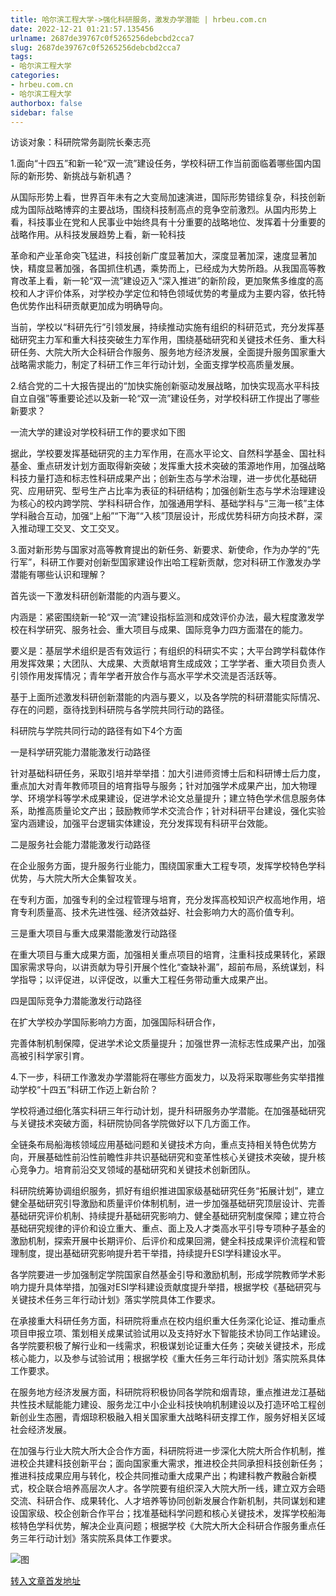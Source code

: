 ```yaml
---
title: 哈尔滨工程大学->强化科研服务，激发办学潜能 | hrbeu.com.cn
date: 2022-12-21 01:21:57.135456
urlname: 2687de39767c0f5265256debcbd2cca7
slug: 2687de39767c0f5265256debcbd2cca7
tags: 
- 哈尔滨工程大学
categories:
- hrbeu.com.cn
- 哈尔滨工程大学
authorbox: false
sidebar: false
---
```

访谈对象：科研院常务副院长秦志亮

1.面向“十四五”和新一轮“双一流”建设任务，学校科研工作当前面临着哪些国内国际的新形势、新挑战与新机遇？

从国际形势上看，世界百年未有之大变局加速演进，国际形势错综复杂，科技创新成为国际战略博弈的主要战场，围绕科技制高点的竞争空前激烈。从国内形势上看，科技事业在党和人民事业中始终具有十分重要的战略地位、发挥着十分重要的战略作用。从科技发展趋势上看，新一轮科技
<!--more-->
革命和产业革命突飞猛进，科技创新广度显著加大，深度显著加深，速度显著加快，精度显著加强，各国抓住机遇，乘势而上，已经成为大势所趋。从我国高等教育改革上看，新一轮“双一流”建设迈入“深入推进”的新阶段，更加聚焦多维度的高校和人才评价体系，对学校办学定位和特色领域优势的考量成为主要内容，依托特色优势作出科研贡献更加成为明确导向。

当前，学校以“科研先行”引领发展，持续推动实施有组织的科研范式，充分发挥基础研究主力军和重大科技突破生力军作用，围绕基础研究和关键技术任务、重大科研任务、大院大所大企科研合作服务、服务地方经济发展，全面提升服务国家重大战略需求能力，制定了科研工作三年行动计划，全面支撑学校高质量发展。

2.结合党的二十大报告提出的“加快实施创新驱动发展战略，加快实现高水平科技自立自强”等重要论述以及新一轮“双一流”建设任务，对学校科研工作提出了哪些新要求？

一流大学的建设对学校科研工作的要求如下图

据此，学校要发挥基础研究的主力军作用，在高水平论文、自然科学基金、国社科基金、重点研发计划方面取得新突破；发挥重大技术突破的策源地作用，加强战略科技力量打造和标志性科研成果产出；创新生态与学术治理，进一步优化基础研究、应用研究、型号生产占比率为表征的科研结构；加强创新生态与学术治理建设为核心的校内跨学院、学科科研合作，加强通用学科、基础学科与“三海一核”主体学科融合互动，加强“上船”“下海”“入核”顶层设计，形成优势科研方向技术群，深入推动理工交叉、文工交叉。

3.面对新形势与国家对高等教育提出的新任务、新要求、新使命，作为办学的“先行军”，科研工作要对创新型国家建设作出哈工程新贡献，您对科研工作激发办学潜能有哪些认识和理解？

首先谈一下激发科研创新潜能的内涵与要义。

内涵是：紧密围绕新一轮“双一流”建设指标监测和成效评价办法，最大程度激发学校在科学研究、服务社会、重大项目与成果、国际竞争力四方面潜在的能力。

要义是：基层学术组织是否有效运行；有组织的科研实不实；大平台跨学科载体作用发挥效果；大团队、大成果、大贡献培育生成成效；工学学者、重大项目负责人引领作用发挥情况；青年学者开放合作与高水平学术交流是否活跃等。

基于上面所述激发科研创新潜能的内涵与要义，以及各学院的科研潜能实际情况、存在的问题，亟待找到科研院与各学院共同行动的路径。

科研院与学院共同行动的路径有如下4个方面

一是科学研究能力潜能激发行动路径

针对基础科研任务，采取引培并举举措：加大引进师资博士后和科研博士后力度，重点加大对青年教师项目的培育指导与服务；针对加强学术成果产出，加大物理学、环境学科等学术成果建设，促进学术论文总量提升；建立特色学术信息服务体系，助推高质量论文产出；鼓励教师学术交流合作；针对科研平台建设，强化实验室内涵建设，加强平台逻辑实体建设，充分发挥现有科研平台效能。

二是服务社会能力潜能激发行动路径

在企业服务方面，提升服务行业能力，围绕国家重大工程专项，发挥学校特色学科优势，与大院大所大企集智攻关。

在专利方面，加强专利的全过程管理与培育，充分发挥高校知识产权高地作用，培育专利质量高、技术先进性强、经济效益好、社会影响力大的高价值专利。

三是重大项目与重大成果潜能激发行动路径

在重大项目与重大成果方面，加强相关重点项目的培育，注重科技成果转化，紧跟国家需求导向，以讲贡献为导引开展个性化“查缺补漏”，超前布局，系统谋划，科学指导；以评促进，以评促改，以重大工程任务带动重大成果产出。

四是国际竞争力潜能激发行动路径

在扩大学校办学国际影响力方面，加强国际科研合作，

完善体制机制保障，促进学术论文质量提升；加强世界一流标志性成果产出，加强高被引科学家引育。

4.下一步，科研工作激发办学潜能将在哪些方面发力，以及将采取哪些务实举措推动学校“十四五”科研工作迈上新台阶？

学校将通过细化落实科研三年行动计划，提升科研服务办学潜能。在加强基础研究与关键技术突破方面，科研院协同各学院做好以下几方面工作。

全链条布局船海核领域应用基础问题和关键技术方向，重点支持相关特色优势方向，开展基础性前沿性前瞻性非共识基础研究和变革性核心关键技术突破，提升核心竞争力。培育前沿交叉领域的基础研究和关键技术创新团队。

科研院统筹协调组织服务，抓好有组织推进国家级基础研究任务“拓展计划”，建立健全基础研究引导激励和质量评价体制机制，进一步加强基础研究顶层设计、完善基础研究评价机制、持续提升基础研究影响力、健全基础研究制度保障；建立符合基础研究规律的评价和设立重大、重点、面上及人才类高水平引导专项种子基金的激励机制，探索开展中长期评价、后评价和成果回溯，健全科技成果评价流程和管理制度，提出基础研究影响提升若干举措，持续提升ESI学科建设水平。

各学院要进一步加强制定学院国家自然基金引导和激励机制，形成学院教师学术影响力提升具体举措，加强对ESI学科建设贡献度提升举措，根据学校《基础研究与关键技术任务三年行动计划》落实学院具体工作要求。

在承接重大科研任务方面，科研院将重点在校内组织重大任务深化论证、推动重点项目申报立项、策划相关成果试验试用以及支持好水下智能技术协同工作站建设。各学院要积极了解行业和一线需求，积极谋划论证重大任务；突破关键技术，形成核心能力，以及参与试验试用；根据学校《重大任务三年行动计划》落实院系具体工作要求。

在服务地方经济发展方面，科研院将积极协同各学院和烟青琼，重点推进龙江基础共性技术赋能能力建设、服务龙江中小企业科技快响机制建设以及打造环哈工程创新创业生态圈，青烟琼积极融入相关国家重大战略科研支撑工作，服务好相关区域社会经济发展。

在加强与行业大院大所大企合作方面，科研院将进一步深化大院大所合作机制，推进校企共建科技创新平台；面向国家重大需求，推进校企共同承担科技创新任务；推进科技成果应用与转化，校企共同推动重大成果产出；构建科教产教融合新模式，校企联合培养高层次人才。各学院要有组织深入大院大所一线，建立双方会晤交流、科研合作、成果转化、人才培养等协同创新发展合作新机制，共同谋划和建设国家级、校企创新合作平台；找准基础科学问题和核心关键技术，发挥学校船海核特色学科优势，解决企业真问题；根据学校《大院大所大企科研合作服务重点任务三年行动计划》落实院系具体工作要求。

![图](http://gongxue.cn/__local/6/9C/F9/D32F4FBB3FA18C0842BA97D6611_CA0B350B_8C72.jpg)

[转入文章首发地址](http://gongxue.cn/info/1141/73842.htm)